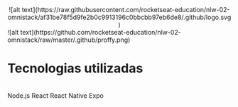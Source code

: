 <div align="center">
![alt text](https://raw.githubusercontent.com/rocketseat-education/nlw-02-omnistack/af31be78f5d9fe2b0c9913196c0bbcbb97eb6de8/.github/logo.svg)
</div>
![alt text](https://github.com/rocketseat-education/nlw-02-omnistack/raw/master/.github/proffy.png)

<h1> Tecnologias utilizadas</h1>
<br>
  Node.js
  React
  React Native
  Expo

